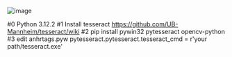 ![image](https://github.com/forxxin/Arknights_recruitment_tag/assets/165651451/7dee7417-07bf-432d-9308-e463cc8381db)


#0 Python 3.12.2
#1 Install tesseract https://github.com/UB-Mannheim/tesseract/wiki
#2 pip install pywin32 pytesseract opencv-python
#3 edit anhrtags.pyw pytesseract.pytesseract.tesseract_cmd = r'your path/tesseract.exe'
